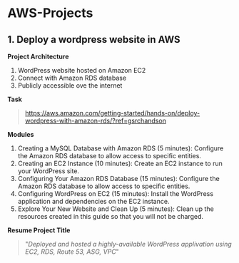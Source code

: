 # AWS-Projects

## 1. Deploy a wordpress website in AWS

**Project Architecture**
1. WordPress website hosted on Amazon EC2
2. Connect with Amazon RDS database
3. Publicly accessible ove the internet

**Task**
> https://aws.amazon.com/getting-started/hands-on/deploy-wordpress-with-amazon-rds/?ref=gsrchandson

**Modules**
1. Creating a MySQL Database with Amazon RDS (5 minutes): Configure the Amazon RDS database to allow access to specific entities.
2. Creating an EC2 Instance (10 minutes): Create an EC2 instance to run your WordPress site.
3. Configuring Your Amazon RDS Database (15 minutes): Configure the Amazon RDS database to allow access to specific entities.
4. Configuring WordPress on EC2 (15 minutes): Install the WordPress application and dependencies on the EC2 instance.
5. Explore Your New Website and Clean Up (5 minutes): Clean up the resources created in this guide so that you will not be charged.


**Resume Project Title**
> "_Deployed and hosted a highly-available WordPress applivation using EC2, RDS, Route 53, ASG, VPC_"
